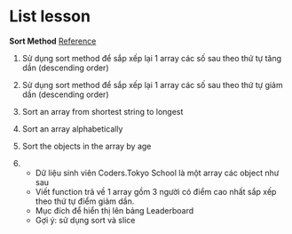 # List lesson


  **Sort Method**
  [Reference](https://developer.mozilla.org/en-US/docs/Web/JavaScript/Reference/Global_Objects/Array/sort)


1. Sử dụng sort method để sắp xếp lại 1 array các số sau theo thứ tự tăng dần (descending order)

2. Sử dụng sort method để sắp xếp lại 1 array các số sau theo thứ tự giảm dần (descending order)

3. Sort an array from shortest string to longest

4. Sort an array alphabetically

5. Sort the objects in the array by age

6.  * Dữ liệu sinh viên Coders.Tokyo School là một array các object như sau
    * Viết function trả về 1 array gồm 3 người có điểm cao nhất sắp xếp theo thứ tự điểm giảm dần. 
    * Mục đích để hiển thị lên bảng Leaderboard
    * Gợi ý: sử dụng sort và slice